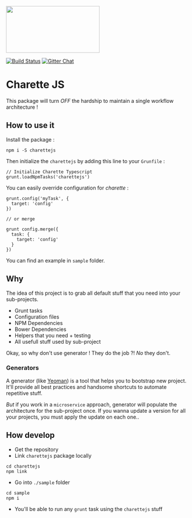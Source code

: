 <img src="https://cloud.githubusercontent.com/assets/449520/9855019/2d5ddbbe-5b0c-11e5-9525-17a5bb15707c.png" width="256" height="128px">

[![Build Status](https://travis-ci.org/Boulangerie/charettejs.svg?branch=master)](https://travis-ci.org/Boulangerie/charettejs)
[![Gitter Chat](https://badges.gitter.im/mperham/sidekiq.svg)](https://gitter.im/mperham/sidekiq)

# Charette JS

This package will turn *OFF* the hardship to maintain a single workflow architecture !

## How to use it

Install the package :

`npm i -S charettejs`

Then initialize the `charettejs` by adding this line to your `Grunfile` :

```
// Initialize Charette Typescript
grunt.loadNpmTasks('charettejs')
```

You can easily override configuration for *charette* :

```
grunt.config('myTask', {
  target: 'config'
})

// or merge

grunt config.merge({
  task: {
    target: 'config'
  }
})
```

You can find an example in `sample` folder.

## Why

The idea of this project is to grab all default stuff that you need into your sub-projects.
- Grunt tasks
- Configuration files
- NPM Dependencies
- Bower Dependencies
- Helpers that you need + testing
- All usefull stuff used by sub-project

Okay, so why don't use generator ! They do the job ?!
*No* they don't.

### Generators

A generator (like [Yeoman](yeoman.io)) is a tool that helps you to bootstrap new project.
It'll provide all best practices and handsome shortcuts to automate repetitive stuff.

*But* if you work in a `microservice` approach, generator will populate the architecture for the sub-project once.
If you wanna update a version for all your projects, you must apply the update on each one..

## How develop

- Get the repository
- Link `charettejs` package locally

```
cd charettejs
npm link
```

- Go into `./sample` folder

```
cd sample
npm i
```

- You'll be able to run any `grunt` task using the `charettejs` stuff